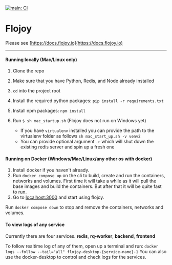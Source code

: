 [![main: CI](https://github.com/flojoy-io/flojoy-desktop/actions/workflows/main.yml/badge.svg?branch=main)](https://github.com/flojoy-io/flojoy-desktop/actions/workflows/main.yml)

# Flojoy

Please see [https://docs.flojoy.io](https://docs.flojoy.io)

***
#### Running locally (Mac/Linux only)

1. Clone the repo
1. Make sure that you have Python, Redis, and Node already installed
1. `cd` into the project root
1. Install the required python packages: `pip install -r requirements.txt`
1. Install npm packages: `npm install`
1. Run `$ sh mac_startup.sh` (Flojoy does not run on Windows yet)

   - If you have `virtualenv` installed you can provide the path to the virtualenv folder as follows `sh mac_start_up.sh -v venv2`
   - You can provide optional argument `-r` which will shut down the existing redis server and spin up a fresh one

#### Running on Docker (Windows/Mac/Linux/any other os with docker)

1. Install docker if you haven't already.
2. Run `docker compose up` on the cli to build, create and run the containers, networks and volumes.
 First time it will take a while as it will pull the base images and build the containers. But after that it will be quite fast to run.
3. Go to [localhost:3000](http://localhost:3000) and start using flojoy.

Run `docker compose down` to stop and remove the containers, networks and volumes.

#### To view logs of any service

Currently there are four services.
**redis**, **rq-worker**, **backend**, **frontend**

To follow realtime log of any of them, open up a terminal and run:
`docker logs --follow --tail="all" flojoy-desktop-{service-name}-1`
You can also use the docker-desktop to control and check logs for the services.

